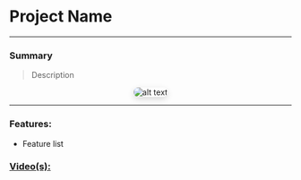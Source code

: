 # Project Name

---

### Summary
> Description

<div style="text-align:center;">
  <img src="/static/images/.jpg" alt="alt text" style="max-width:60%; height:auto; border-radius:8px; box-shadow:0 4px 12px rgba(0,0,0,0.15);">
</div>

___

### Features:

- Feature list

### [Video(s):](https://lsumail2-my.sharepoint.com/:f:/g/personal/ecacha1_lsu_edu/Eg9fbSZKnYtBkltUtrdNZuYBayHBqVfP1zNsWUQfvVmdEQ?e=bEeCs3)

<div style="display:flex; justify-content:center; margin-top:1em;">
  
</div>
